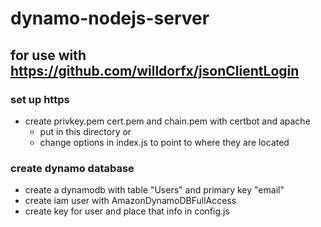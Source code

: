 # dynamo-nodejs-server

## for use with https://github.com/willdorfx/jsonClientLogin


### set up https

- create privkey.pem cert.pem and chain.pem with certbot and apache
  - put in this directory or
  - change options in index.js to point to where they are located


### create dynamo database

- create a dynamodb with table "Users" and primary key "email"
- create iam user with AmazonDynamoDBFullAccess
- create key for user and place that info in config.js
